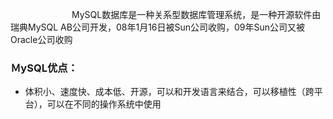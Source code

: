 　　　　　　　MySQL数据库是一种关系型数据库管理系统，是一种开源软件由瑞典MySQL AB公司开发，08年1月16日被Sun公司收购，09年Sun公司又被Oracle公司收购

### ＭySQL优点：

- 体积小、速度快、成本低、开源，可以和开发语言来结合，可以移植性（跨平台），可以在不同的操作系统中使用